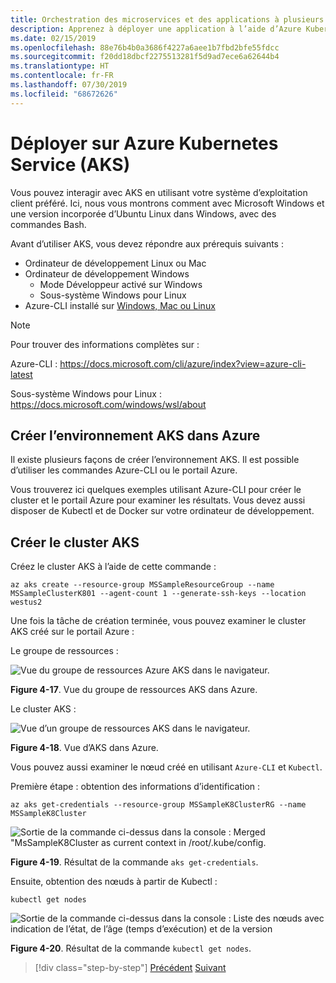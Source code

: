 ```yaml
---
title: Orchestration des microservices et des applications à plusieurs conteneurs pour une grande scalabilité et une haute disponibilité
description: Apprenez à déployer une application à l’aide d’Azure Kubernetes Service.
ms.date: 02/15/2019
ms.openlocfilehash: 88e76b4b0a3686f4227a6aee1b7fbd2bfe55fdcc
ms.sourcegitcommit: f20dd18dbcf2275513281f5d9ad7ece6a62644b4
ms.translationtype: HT
ms.contentlocale: fr-FR
ms.lasthandoff: 07/30/2019
ms.locfileid: "68672626"
---
```

# <a name="deploy-to-azure-kubernetes-service-aks"></a>Déployer sur Azure Kubernetes Service (AKS)

Vous pouvez interagir avec AKS en utilisant votre système d’exploitation client préféré. Ici, nous vous montrons comment avec Microsoft Windows et une version incorporée d’Ubuntu Linux dans Windows, avec des commandes Bash.

Avant d’utiliser AKS, vous devez répondre aux prérequis suivants :

- Ordinateur de développement Linux ou Mac
- Ordinateur de développement Windows
  - Mode Développeur activé sur Windows
  - Sous-système Windows pour Linux
- Azure-CLI installé sur [Windows, Mac ou Linux](https://docs.microsoft.com/cli/azure/install-azure-cli?view=azure-cli-latest)

> [!NOTE]
> Pour trouver des informations complètes sur :
>
> Azure-CLI : <https://docs.microsoft.com/cli/azure/index?view=azure-cli-latest>
>
> Sous-système Windows pour Linux : <https://docs.microsoft.com/windows/wsl/about>

## <a name="create-the-aks-environment-in-azure"></a>Créer l’environnement AKS dans Azure

Il existe plusieurs façons de créer l’environnement AKS. Il est possible d’utiliser les commandes Azure-CLI ou le portail Azure.

Vous trouverez ici quelques exemples utilisant Azure-CLI pour créer le cluster et le portail Azure pour examiner les résultats. Vous devez aussi disposer de Kubectl et de Docker sur votre ordinateur de développement.  

## <a name="create-the-aks-cluster"></a>Créer le cluster AKS

Créez le cluster AKS à l’aide de cette commande :

```console
az aks create --resource-group MSSampleResourceGroup --name MSSampleClusterK801 --agent-count 1 --generate-ssh-keys --location westus2
```

Une fois la tâche de création terminée, vous pouvez examiner le cluster AKS créé sur le portail Azure :

Le groupe de ressources :

![Vue du groupe de ressources Azure AKS dans le navigateur.](media/aks-resource-group-view.png)

**Figure 4-17**. Vue du groupe de ressources AKS dans Azure.

Le cluster AKS :

![Vue d’un groupe de ressources AKS dans le navigateur.](media/aks-cluster-view.png)

**Figure 4-18**. Vue d’AKS dans Azure.

Vous pouvez aussi examiner le nœud créé en utilisant `Azure-CLI` et `Kubectl`.

Première étape : obtention des informations d’identification :

```console
az aks get-credentials --resource-group MSSampleK8ClusterRG --name MSSampleK8Cluster
```

![Sortie de la commande ci-dessus dans la console : Merged "MsSampleK8Cluster as current context in /root/.kube/config.](media/get-credentials-command-result.png)

**Figure 4-19**. Résultat de la commande `aks get-credentials`.

Ensuite, obtention des nœuds à partir de Kubectl :

```console
kubectl get nodes
```

![Sortie de la commande ci-dessus dans la console : Liste des nœuds avec indication de l’état, de l’âge (temps d’exécution) et de la version](media/kubectl-get-nodes-command-result.png)

**Figure 4-20**. Résultat de la commande `kubectl get nodes`.

>[!div class="step-by-step"]
>[Précédent](orchestrate-high-scalability-availability.md)
>[Suivant](docker-apps-development-environment.md)
